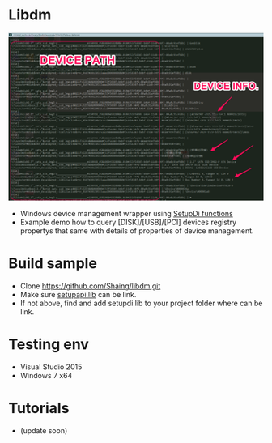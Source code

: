 # Libdm
![expample](/libdm.PNG)
- Windows device management wrapper using [SetupDi functions](https://docs.microsoft.com/zh-tw/windows-hardware/drivers/install/device-information-sets)
- Example demo how to query [DISK]/[USB]/[PCI] devices registry propertys that same with details of properties of device management.
# Build sample
- Clone https://github.com/Shaing/libdm.git
- Make sure [setupapi.lib](https://msdn.microsoft.com/en-us/library/windows/desktop/cc185682(v=vs.85).aspx) can be link.
- If not above, find and add setupdi.lib to your project folder where can be link.
# Testing env
- Visual Studio 2015
- Windows 7 x64
# Tutorials
- (update soon)

